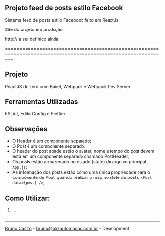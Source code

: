 ## Projeto feed de posts estilo Facebook

Sistema feed de posts estilo Facebook feito em ReactJs

Site do projeto em produção

http:// a ser definico ainda.

===============================================================================================================

## Projeto

ReactJS do zero com Babel, Webpack e Webpack Dev Server

## Ferramentas Utilizadas

ESLint, EditorConfig e Prettier

## Observações

* O Header é um componente separado;
* O Post é um componente separado;
* O header do post aonde estão o avatar, nome e tempo do post devem está em um componente separado chamado PostHeader;
* Os posts estão armazenado no estado (state) do arquivo principal `App.js`;
* As informação dos posts estão como uma única propriedade para o
  componente de Post, quando realizar o map no state de posts: `<Post data={post} />`;

## Como Utilizar:

1.  ....

    ```

    ```

---

[Bruno Castro](http://www.bhzautomacao.com.br) - [bruno@bhzautomacao.com.br](mailto:bruno@bhzautomacao.com.br) - Development
